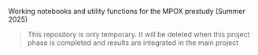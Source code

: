 Working notebooks and utility functions for the MPOX prestudy (Summer 2025)

> This repository is only temporary. It will be deleted when this project phase is completed and results are integrated in the main project
